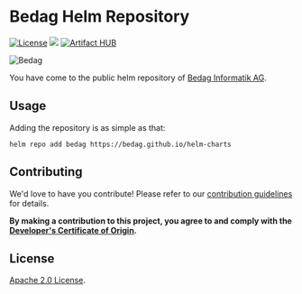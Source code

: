 # Bedag Helm Repository

[![License](https://img.shields.io/badge/License-Apache%202.0-blue.svg)](https://opensource.org/licenses/Apache-2.0)
[![](https://github.com/bedag/helm-charts/workflows/Helm%20Chart%20Release/badge.svg?branch=master)](https://github.com/bedag/helm-charts/actions)
[![Artifact HUB](https://img.shields.io/endpoint?url=https://artifacthub.io/badge/repository/main)](https://artifacthub.io/packages/search?repo=main)

![Bedag](https://www.bedag.ch/wGlobal/wGlobal/layout/images/logo.svg)

You have come to the public helm repository of [Bedag Informatik AG](https://www.bedag.ch/de/).

## Usage

Adding the repository is as simple as that:

```
helm repo add bedag https://bedag.github.io/helm-charts
```

## Contributing

We'd love to have you contribute! Please refer to our [contribution guidelines](CONTRIBUTING.md) for details.

**By making a contribution to this project, you agree to and comply with the
[Developer's Certificate of Origin](./DCO).**

## License

[Apache 2.0 License](./LICENSE).

